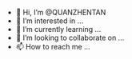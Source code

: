 - 👋 Hi, I’m @QUANZHENTAN
- 👀 I’m interested in ...
- 🌱 I’m currently learning ...
- 💞️ I’m looking to collaborate on ...
- 📫 How to reach me ...

<!---
QUANZHENTAN/QUANZHENTAN is a ✨ special ✨ repository because its `README.md` (this file) appears on your GitHub profile.
You can click the Preview link to take a look at your changes.
--->

